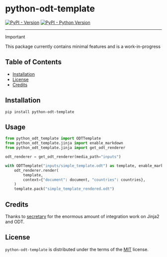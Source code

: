 # python-odt-template

[![PyPI - Version](https://img.shields.io/pypi/v/python-odt-template.svg)](https://pypi.org/project/python-odt-template)
[![PyPI - Python Version](https://img.shields.io/pypi/pyversions/python-odt-template.svg)](https://pypi.org/project/python-odt-template)

-----

> [!IMPORTANT]
> This package currently contains minimal features and is a work-in-progress

## Table of Contents

- [Installation](#installation)
- [License](#license)
- [Credits](#credits)

## Installation

```console
pip install python-odt-template
```

## Usage

```python
from python_odt_template import ODTTemplate
from python_odt_template.jinja import enable_markdown
from python_odt_template.jinja import get_odt_renderer

odt_renderer = get_odt_renderer(media_path="inputs")

with ODTTemplate("inputs/simple_template.odt") as template, enable_markdown(template.get_markdown_filter()):
    odt_renderer.render(
        template,
        context={"document": document, "countries": countries},
    )
    template.pack("simple_template_rendered.odt")
```

## Credits

Thanks to [secretary](https://github.com/christopher-ramirez/secretary) for the enormous amount of integration work on Jinja2 and ODT.

## License

`python-odt-template` is distributed under the terms of the [MIT](https://spdx.org/licenses/MIT.html) license.
